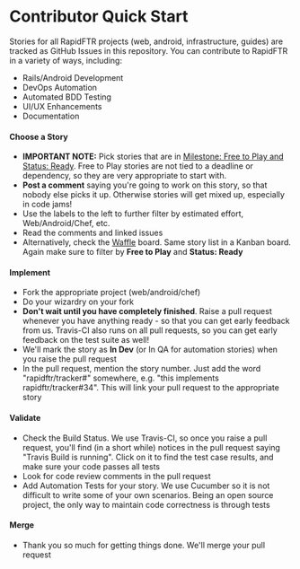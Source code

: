 # Contributor Quick Start

Stories for all RapidFTR projects (web, android, infrastructure, guides) are tracked as GitHub Issues in this repository. You can contribute to RapidFTR in a variety of ways, including:

* Rails/Android Development
* DevOps Automation
* Automated BDD Testing
* UI/UX Enhancements
* Documentation

#### Choose a Story
  * **IMPORTANT NOTE:** Pick stories that are in  [Milestone: Free to Play and Status: Ready](https://github.com/rapidftr/tracker/issues?labels=Status%3A+2.+Ready&milestone=6&page=1&state=open). Free to Play stories are not tied to a deadline or dependency, so they are very appropriate to start with.
  * **Post a comment** saying you're going to work on this story, so that nobody else picks it up. Otherwise stories will get mixed up, especially in code jams!
  * Use the labels to the left to further filter by estimated effort, Web/Android/Chef, etc.
  * Read the comments and linked issues
  * Alternatively, check the [Waffle](https://waffle.io/rapidftr/tracker) board. Same story list in a Kanban board. Again make sure to filter by **Free to Play** and **Status: Ready**

#### Implement
  * Fork the appropriate project (web/android/chef)
  * Do your wizardry on your fork
  * **Don't wait until you have completely finished**. Raise a pull request whenever you have anything ready - so that you can get early feedback from us. Travis-CI also runs on all pull requests, so you can get early feedback on the test suite as well!
  * We'll mark the story as **In Dev** (or In QA for automation stories) when you raise the pull request
  * In the pull request, mention the story number. Just add the word "rapidftr/tracker#<story-no>" somewhere, e.g. "this implements rapidftr/tracker#34". This will link your pull request to the appropriate story

#### Validate
  * Check the Build Status. We use Travis-CI, so once you raise a pull request, you'll find (in a short while) notices in the pull request saying "Travis Build is running". Click on it to find the test case results, and make sure your code passes all tests
  * Look for code review comments in the pull request
  * Add Automation Tests for your story. We use Cucumber so it is not difficult to write some of your own scenarios. Being an open source project, the only way to maintain code correctness is through tests

#### Merge
  * Thank you so much for getting things done. We'll merge your pull request
